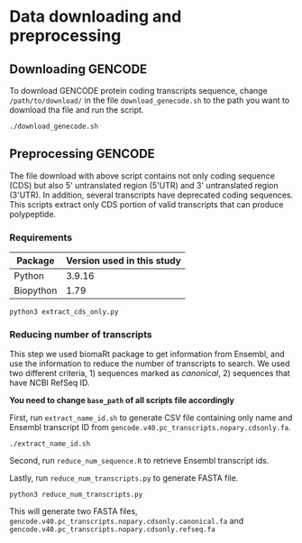 # Data downloading and preprocessing

## Downloading GENCODE 
To download GENCODE protein coding transcripts sequence, change `/path/to/download/` in the file `download_genecode.sh` to the path you want to download tha file and run the script. 

```console
./download_genecode.sh
```

## Preprocessing GENCODE
The file download with above script contains not only coding sequence (CDS) but also 5' untranslated region (5'UTR) and 3' untranslated region (3'UTR). 
In addition, several transcripts have deprecated coding sequences. This scripts extract only CDS portion of valid transcripts that can produce polypeptide.

### Requirements
| Package | Version used in this study|
| --- | --- |
| Python | 3.9.16 |
| Biopython | 1.79 |

```console
python3 extract_cds_only.py
```

### Reducing number of transcripts
This step we used biomaRt package to get information from Ensembl, and use the information to reduce the number of transcripts to search.
We used two different criteria, 1) sequences marked as *canonical*, 2) sequences that have NCBI RefSeq ID. 

**You need to change `base_path` of all scripts file accordingly**

First, run `extract_name_id.sh` to generate CSV file containing only name and Ensembl transcript ID from `gencode.v40.pc_transcripts.nopary.cdsonly.fa`. 

```console
./extract_name_id.sh
```

Second, run `reduce_num_sequence.R` to retrieve Ensembl transcript ids. 

Lastly, run `reduce_num_transcripts.py` to generate FASTA file.

```console
python3 reduce_num_transcripts.py
```

This will generate two FASTA files, `gencode.v40.pc_transcripts.nopary.cdsonly.canonical.fa` and `gencode.v40.pc_transcripts.nopary.cdsonly.refseq.fa`